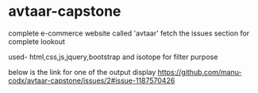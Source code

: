 # avtaar-capstone

complete e-commerce website called 'avtaar'
fetch the issues section for complete lookout

used- html,css,js,jquery,bootstrap and isotope for filter purpose

below is the link for one of the output display
https://github.com/manu-codx/avtaar-capstone/issues/2#issue-1187570426


